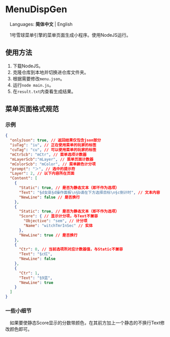 # MenuDispGen
&emsp;Languages: **简体中文** | English

&emsp;1号雪球菜单引擎的菜单页面生成小程序。使用NodeJS运行。

## 使用方法
1. 下载NodeJS。
2. 克隆仓库到本地并切换进仓库文件夹。
3. 根据需要修改```menu.json```。
4. 运行```node main.js```。
5. 在```result.txt```内查看生成结果。

## 菜单页面格式规范
### 示例
```json
{
  "onlyJson": true, // 返回结果仅包含json部分
  "iuTag": "iu", // 正在使用菜单的玩家的标签
  "cuTag": "cu", // 可以使用菜单的玩家的标签
  "mCtrScb": "mCtr", // 菜单选项计数器
  "mLayerScb":"mLayer", // 菜单页面计数器
  "mColorScb": "mColor", // 菜单颜色计分项
  "prompt": "＞", // 选中的提示符
  "Layer": 2, // 以下内容所在页面
  "Content": [
    {
      "Static": true, // 是否为静态文本（即不作为选项）
      "Text": "§d女巫§d操作面板\n§b请在下方选择目标\n§c倒计时", // 文本内容
      "NewLine": false // 是否换行
    },
    {
      "Static": true, // 是否为静态文本（即不作为选项）
      "Score": { // 显示计分项，与Text不兼容
        "Objective": "sem", // 计分项
        "Name": "witchTmrInSec" // 实体
      },
      "NewLine": true // 是否换行
    },
    {
      "Ctr": 0, // 当前选项所对应计数器值，与Static不兼容
      "Text": "§c红",
      "NewLine": false
    },
    {
      "Ctr": 1,
      "Text": "§9蓝",
      "NewLine": true
    }
  ]
}
```
### 一些小细节
&emsp;如果要使静态Score显示的分数带颜色，在其前方加上一个静态的不换行Text修改颜色即可。